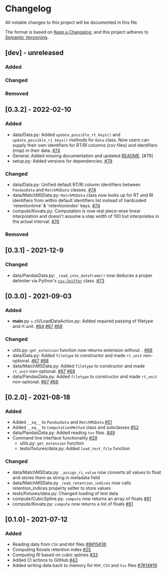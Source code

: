# Changelog
All notable changes to this project will be documented in this file.

The format is based on [Keep a Changelog](https://keepachangelog.com/en/1.0.0/),
and this project adheres to [Semantic Versioning](https://semver.org/spec/v2.0.0.html).

## [dev] - unreleased
### Added
### Changed
### Removed


## [0.3.2] - 2022-02-10
### Added
- data/Data.py: Added `update_possible_rt_keys()` and `update_possible_ri_keys()` methods for `Data` class.
Now users can supply their own identifiers for RT/RI columns (csv files) and identifiers (msp) in their data. [#74](https://github.com/RECETOX/RIAssigner/pull/74)
- General: Added missing documentation and updated [README](README.md). [#79]
- setup.py: Added versions for dependencies. [#79]()
### Changed
- data/Data.py: Unified default RT/RI column identifiers between `PandasData` and `MatchMSData` classes. [#74](https://github.com/RECETOX/RIAssigner/pull/74)
- data/MatchMSData.py: `MatchMSData` class now looks up for RT and RI identifiers from within default identifiers list
instead of hardcoded 'retentiontime' & 'retentionindex' keys. [#74](https://github.com/RECETOX/RIAssigner/pull/74)
- compute/Kovats.py: Computation is now real piece-wise linear interpolation and doesn't assume a step width of 100 but interpolates in the actual interval. [#76](https://github.com/RECETOX/RIAssigner/pull/76)
### Removed

## [0.3.1] - 2021-12-9
### Changed
- data/PandasData.py: `_read_into_dataframe()` now deduces a proper delimiter via Python's [`csv.Sniffer`](https://docs.python.org/3/library/csv.html#csv.Sniffer) class. [#73](https://github.com/RECETOX/RIAssigner/pull/73)

## [0.3.0] - 2021-09-03
### Added
- __main__.py + cli/LoadDataAction.py: Added required passing of filetype and rt unit. [#64](https://github.com/RECETOX/RIAssigner/issues/64) [#67](https://github.com/RECETOX/RIAssigner/issues/67) [#68](https://github.com/RECETOX/RIAssigner/pull/68)
### Changed
- utils.py: `get_extension` function now returns extension without `.` [#68](https://github.com/RECETOX/RIAssigner/pull/68)
- data/Data.py: Added `filetype` to constructor and made `rt_unit` non-optional. [#67](https://github.com/RECETOX/RIAssigner/issues/67) [#68](https://github.com/RECETOX/RIAssigner/pull/68)
- data/MatchMSData.py: Added `filetype` to constructor and made `rt_unit` non-optional. [#67](https://github.com/RECETOX/RIAssigner/issues/67) [#68](https://github.com/RECETOX/RIAssigner/pull/68)
- data/PandasData.py: Added `filetype` to constructor and made `rt_unit` non-optional. [#67](https://github.com/RECETOX/RIAssigner/issues/67) [#68](https://github.com/RECETOX/RIAssigner/pull/68)

## [0.2.0] - 2021-08-18
### Added
- Added `__eq__` to `PandasData` and `MatchMSData` [#51](https://github.com/RECETOX/RIAssigner/pull/51)
- Added `__eq__` to `ComputationMethod` class and subclasses [#52](https://github.com/RECETOX/RIAssigner/pull/52)
- data/PandasData.py: Added reading `tsv` files. [#49](https://github.com/RECETOX/RIAssigner/pull/49)
- Command line interface functionality [#29](https://github.com/RECETOX/RIAssigner/pull/55)
  - utils.py: `get_extension` function
  - tests/fixtures/data.py: Added `load_test_file` function
### Changed
- data/MatchMSData.py: `_assign_ri_value` now converts all values to float and stores them as string in metadata field
- data/MatchMSData.py `_read_retention_indices` now calls retention_indices property setter to store values
- tests/fixtures/data.py: Changed loading of test data
- compute/CubicSpline.py: `compute` now returns an array of floats [#61](https://github.com/RECETOX/RIAssigner/pull/61)
- compute/Kovats.py: `compute` now returns a list of floats [#61](https://github.com/RECETOX/RIAssigner/pull/61)

## [0.1.0] - 2021-07-12
### Added
- Reading data from `CSV` and `MSP` files [#8](https://github.com/RECETOX/RIAssigner/pull/8)[#15](https://github.com/RECETOX/RIAssigner/pull/15)[#36](https://github.com/RECETOX/RIAssigner/pull/36)
- Computing Kovats retention index [#25](https://github.com/RECETOX/RIAssigner/pull/25)
- Computing RI based on cubic splines [#33](https://github.com/RECETOX/RIAssigner/pull/33)
- Added CI actions to GitHub [#43](https://github.com/RECETOX/RIAssigner/pull/43)
- Added writing data back to memory for `MSP`, `CSV` and `tsv` files [#7](https://github.com/RECETOX/RIAssigner/pull/7)[#14](https://github.com/RECETOX/RIAssigner/pull/14)[#19](https://github.com/RECETOX/RIAssigner/pull/19)
